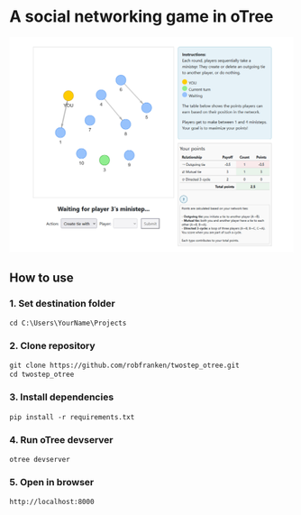 # A social networking game in oTree

![Player view screenshot](images/screenshot.png)

## How to use

### 1. Set destination folder
```{cmd}
cd C:\Users\YourName\Projects
```
### 2. Clone repository
```{cmd}
git clone https://github.com/robfranken/twostep_otree.git
cd twostep_otree
```

### 3. Install dependencies
```{cmd}
pip install -r requirements.txt
```
### 4. Run oTree devserver
```{cmd}
otree devserver
```

### 5. Open in browser
```{arduino}
http://localhost:8000
```
